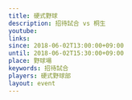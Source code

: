 ```yaml
---
title: 硬式野球
description: 招待試合 vs 桐生
youtube: 
links:
since: 2018-06-02T13:00:00+09:00
until: 2018-06-02T15:30:00+09:00
place: 野球場
keywords: 招待試合
players: 硬式野球部
layout: event
---
```

